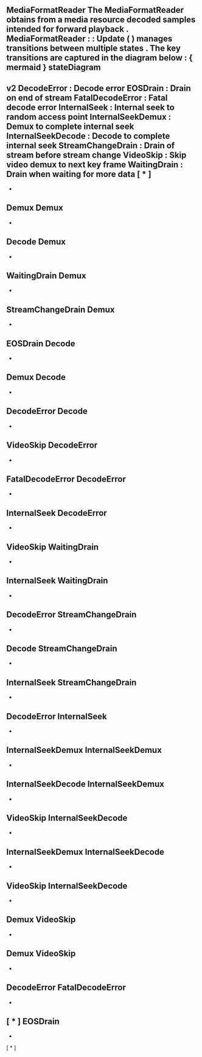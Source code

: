 #
MediaFormatReader
The
MediaFormatReader
obtains
from
a
media
resource
decoded
samples
intended
for
forward
playback
.
MediaFormatReader
:
:
Update
(
)
manages
transitions
between
multiple
states
.
The
key
transitions
are
captured
in
the
diagram
below
:
{
mermaid
}
stateDiagram
-
v2
DecodeError
:
Decode
error
EOSDrain
:
Drain
on
end
of
stream
FatalDecodeError
:
Fatal
decode
error
InternalSeek
:
Internal
seek
to
random
access
point
InternalSeekDemux
:
Demux
to
complete
internal
seek
InternalSeekDecode
:
Decode
to
complete
internal
seek
StreamChangeDrain
:
Drain
of
stream
before
stream
change
VideoSkip
:
Skip
video
demux
to
next
key
frame
WaitingDrain
:
Drain
when
waiting
for
more
data
[
*
]
-
-
>
Demux
Demux
-
-
>
Decode
Demux
-
-
>
WaitingDrain
Demux
-
-
>
StreamChangeDrain
Demux
-
-
>
EOSDrain
Decode
-
-
>
Demux
Decode
-
-
>
DecodeError
Decode
-
-
>
VideoSkip
DecodeError
-
-
>
FatalDecodeError
DecodeError
-
-
>
InternalSeek
DecodeError
-
-
>
VideoSkip
WaitingDrain
-
-
>
InternalSeek
WaitingDrain
-
-
>
DecodeError
StreamChangeDrain
-
-
>
Decode
StreamChangeDrain
-
-
>
InternalSeek
StreamChangeDrain
-
-
>
DecodeError
InternalSeek
-
-
>
InternalSeekDemux
InternalSeekDemux
-
-
>
InternalSeekDecode
InternalSeekDemux
-
-
>
VideoSkip
InternalSeekDecode
-
-
>
InternalSeekDemux
InternalSeekDecode
-
-
>
VideoSkip
InternalSeekDecode
-
-
>
Demux
VideoSkip
-
-
>
Demux
VideoSkip
-
-
>
DecodeError
FatalDecodeError
-
-
>
[
*
]
EOSDrain
-
-
>
[
*
]
